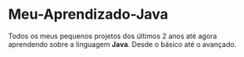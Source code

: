 # Meu-Aprendizado-Java
Todos os meus pequenos projetos dos últimos 2 anos até agora aprendendo sobre a linguagem **Java**.
Desde o básico até o avançado.
